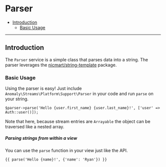 # Parser

- [Introduction](#introduction)
	- [Basic Usage](#basic-usage)

<hr>

<a name="introduction"></a>
## Introduction

The `Parser` service is a simple class that parses data into a string. The parser leverages the [nicmart/string-template](https://packagist.org/packages/nicmart/string-template) package.

<a name="basic-usage"></a>
### Basic Usage

Using the parser is easy! Just include `Anomaly\Streams\Platform\Support\Parser` in your code and run `parse` on your string.

    $parser->parse('Hello {user.first_name} {user.last_name}!', ['user' => Auth::user()]);

Note that here, because stream entries are `Arrayable` the object can be traversed like a nested array.

##### Parsing strings from within a view

You can use the `parse` function in your view just like the API.

    {{ parse('Hello {name}!', {'name': 'Ryan'}) }}
